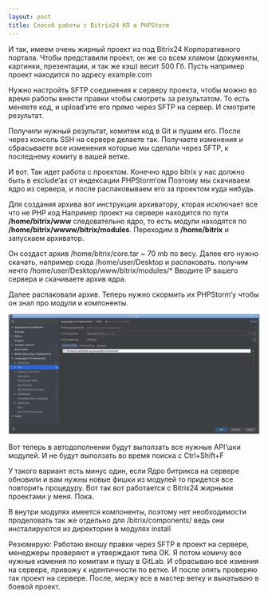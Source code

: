 ```yaml
---
layout: post
title: Способ работы с Bitrix24 КП в PHPStorm
---
```


И так, имеем очень жирный проект из под Bitrix24 Корпоративного портала.
Чтобы представили проект, он же со всем хламом (документы, картинки, презентации, и так же кэш) весит 500 Гб.
Пусть например проект находится по адресу example.com

Нужно настройть SFTP соединения к серверу проекта, чтобы можно во время работы внести правки чтобы смотреть за результатом.
То есть меняете код, и upload’ите его прямо через SFTP на сервер. И смотрите результат.

Получили нужный результат, комитем код в Git и пушим его.
После через консоль SSH на сервере делаете так. Получаете изменения и сбрасываете все изменения которые мы сделали через SFTP, к последнему комиту в вашей ветке.
<script src="https://gist.github.com/davletyarov/2afa882db27a293bda0f0096ae555cb9.js"></script>

И вот. Так идет работа с проектом.
Конечно ядро bitrix у нас должно быть в exclude‘ах от индексации PHPStorm‘ом
Поэтому мы скачиваем ядро из сервера, и после распаковываем его за проектом куда нибудь.

Для создания архива вот инструкция архиватору, кторая исключает все что не PHP код
Например проект на сервере находится по пути **/home/bitrix/www** следовательно ядро, то есть модули находятся по **/home/bitrix/wwww/bitrix/modules**.
Переходим в **/home/bitrix** и запускаем архиватор.
<script src="https://gist.github.com/davletyarov/d0f4635288ad72c9ab9dd6f52aad4c73.js"></script>

Он создаст архив /home/bitrix/core.tar ~ 70 mb по весу.
Далее его нужно скачать, например сюда /home/user/Desktop и распаковать.
получим нечто /home/user/Desktop/www/bitrix/modules/*
Вводите IP вашего сервера и скачиваете архив ядра.
<script src="https://gist.github.com/davletyarov/19cfc205998f5e6e41b3ca5ea26adb0f.js"></script>

Далее распаковали архив. Теперь нужно скормить их PHPStorm‘у чтобы он знал про модули и компоненты.


![Скриншот настроек](/images/settings.png)

Вот теперь в автодополнении будут выползать все нужные API‘шки модулей. И не будут выползать во время поиска c Ctrl+Shift+F

У такого вариант есть минус один, если Ядро битрикса на сервере обновили и вам нужны новые фишки из модулей то придется все повторить процедуру.
Вот так вот работается с Bitrix24 жирными проектами у меня. Пока.

В внутри модулях имеется компоненты, поэтому нет необходимости проделовать так же отдельно для /bitrix/components/
ведь они инсталируются из директории в модулях install

Резюмирую:
Работаю вношу правки через SFTP в проект на сервере, менеджеры проверяют и утверждают типа ОК.
Я потом комичу все нужные измения по комитам и пушу в GitLab. И сбрасываю все измения на сервере, привожу к идентичности по ветке.
И после опять проверяю так проект на сервере. После, мержу все в мастер ветку и выкатываю в боевой проект.

